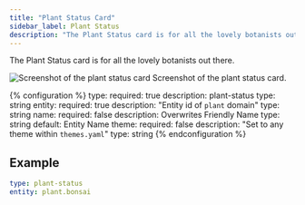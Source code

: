 ```yaml
---
title: "Plant Status Card"
sidebar_label: Plant Status
description: "The Plant Status card is for all the lovely botanists out there."
---
```


The Plant Status card is for all the lovely botanists out there.

<p class='img'>
<img src='/images/lovelace/lovelace_plant_card.png' alt='Screenshot of the plant status card'>
Screenshot of the plant status card.
</p>

{% configuration %}
type:
  required: true
  description: plant-status
  type: string
entity:
  required: true
  description: "Entity id of `plant` domain"
  type: string
name:
  required: false
  description: Overwrites Friendly Name
  type: string
  default: Entity Name
theme:
  required: false
  description: "Set to any theme within `themes.yaml`"
  type: string
{% endconfiguration %}

## Example

```yaml
type: plant-status
entity: plant.bonsai
```
